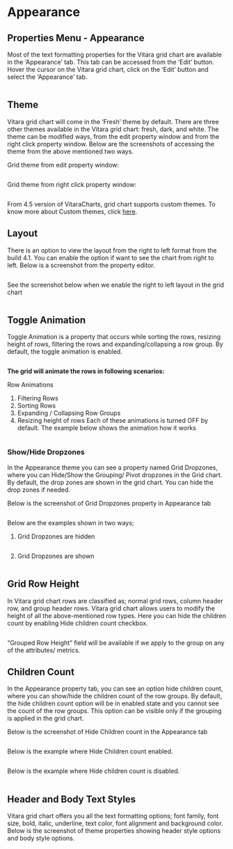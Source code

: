 # Appearance

## Properties Menu - Appearance <a href="#properties-menu---appearance" id="properties-menu---appearance"></a>

Most of the text formatting properties for the Vitara grid chart are available in the ‘Appearance’ tab. This tab can be accessed from the ‘Edit’ button. Hover the cursor on the Vitara grid chart, click on the ‘Edit’ button and select the ‘Appearance’ tab.

<figure><img src="../.gitbook/assets/image13.png" alt=""><figcaption></figcaption></figure>

## Theme <a href="#theme" id="theme"></a>

Vitara grid chart will come in the ‘Fresh’ theme by default. There are three other themes available in the Vitara grid chart: fresh, dark, and white. The theme can be modified ways, from the edit property window and from the right click property window. Below are the screenshots of accessing the theme from the above mentioned two ways.

Grid theme from edit property window:

<figure><img src="../.gitbook/assets/image27.png" alt=""><figcaption></figcaption></figure>

Grid theme from right click property window:

<figure><img src="../.gitbook/assets/image31.png" alt=""><figcaption></figcaption></figure>

From 4.5 version of VitaraCharts, grid chart supports custom themes. To know more about Custom themes, click [here](https://about/customization/GridCustomCSS#custom-themes.html).

## Layout <a href="#layout" id="layout"></a>

There is an option to view the layout from the right to left format from the build 4.1. You can enable the option if want to see the chart from right to left. Below is a screenshot from the property editor.

<figure><img src="../.gitbook/assets/image87.png" alt=""><figcaption></figcaption></figure>

See the screenshot below when we enable the right to left layout in the grid chart

<figure><img src="../.gitbook/assets/image18 (1).png" alt=""><figcaption></figcaption></figure>

## Toggle Animation <a href="#toggle-animation" id="toggle-animation"></a>

Toggle Animation is a property that occurs while sorting the rows, resizing height of rows, filtering the rows and expanding/collapsing a row group. By default, the toggle animation is enabled.

<figure><img src="../.gitbook/assets/toggleAnimation1.png" alt=""><figcaption></figcaption></figure>

**The grid will animate the rows in following scenarios:**

Row Animations

1. Filtering Rows
2. Sorting Rows
3. Expanding / Collapsing Row Groups
4. Resizing height of rows Each of these animations is turned OFF by default. The example below shows the animation how it works

<figure><img src="../.gitbook/assets/toggleAnimation2.gif" alt=""><figcaption></figcaption></figure>

### Show/Hide Dropzones <a href="#show-hide-dropzones" id="show-hide-dropzones"></a>

In the Appearance theme you can see a property named Grid Dropzones, where you can Hide/Show the Grouping/ Pivot dropzones in the Grid chart. By default, the drop zones are shown in the grid chart. You can hide the drop zones if needed.

Below is the screenshot of Grid Dropzones property in Appearance tab&#x20;

<figure><img src="../.gitbook/assets/gridDropzones1.png" alt=""><figcaption></figcaption></figure>

Below are the examples shown in two ways;

1. Grid Dropzones are hidden&#x20;

<figure><img src="../.gitbook/assets/gridDropzones2.png" alt=""><figcaption></figcaption></figure>

2. Grid Dropzones are shown&#x20;

<figure><img src="../.gitbook/assets/gridDropzones3.png" alt=""><figcaption></figcaption></figure>

## Grid Row Height <a href="#grid-row-height" id="grid-row-height"></a>

In Vitara grid chart rows are classified as; normal grid rows, column header row, and group header rows. Vitara grid chart allows users to modify the height of all the above-mentioned row types. Here you can hide the children count by enabling Hide children count checkbox.

<figure><img src="../.gitbook/assets/image60 (1).png" alt=""><figcaption></figcaption></figure>

“Grouped Row Height” field will be available if we apply to the group on any of the attributes/ metrics.

## Children Count <a href="#children-count" id="children-count"></a>

In the Appearance property tab, you can see an option hide children count, where you can show/hide the children count of the row groups. By default, the hide children count option will be in enabled state and you cannot see the count of the row groups. This option can be visible only if the grouping is applied in the grid chart.

Below is the screenshot of Hide Children count in the Appearance tab

<figure><img src="../.gitbook/assets/hideChildrenCount1.png" alt=""><figcaption></figcaption></figure>

Below is the example where Hide Children count enabled.

<figure><img src="../.gitbook/assets/hideChildrenCount2.png" alt=""><figcaption></figcaption></figure>

Below is the example where Hide children count is disabled.

<figure><img src="../.gitbook/assets/hideChildrenCount3.png" alt=""><figcaption></figcaption></figure>

## Header and Body Text Styles <a href="#text-styling" id="text-styling"></a>

Vitara grid chart offers you all the text formatting options; font family, font size, bold, italic, underline, text color, font alignment and background color. Below is the screenshot of theme properties showing header style options and body style options.

<figure><img src="../.gitbook/assets/image57 (1).png" alt=""><figcaption></figcaption></figure>
